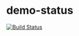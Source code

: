 # demo-status
[![Build Status](https://travis-ci.org/hiepkhach106/demo-status.svg)](https://travis-ci.org/hiepkhach106/demo-status)
